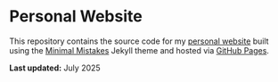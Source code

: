 # Personal Website

This repository contains the source code for my [personal website](https://kanakaero.github.io/) built using the [Minimal Mistakes](https://github.com/mmistakes/minimal-mistakes) Jekyll theme and hosted via [GitHub Pages](https://pages.github.com).

**Last updated:** July 2025
